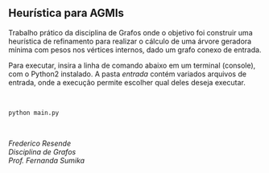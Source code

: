 ## Heurística para AGMIs

Trabalho prático da disciplina de Grafos onde o objetivo foi construir uma heurística de refinamento para realizar o cálculo de uma árvore geradora mínima com pesos nos vértices internos, dado um grafo conexo de entrada.

Para executar, insira a linha de comando abaixo em um terminal (console), com o Python2 instalado. A pasta *entrada* contém variados arquivos de entrada, onde a execução permite escolher qual deles deseja executar.

<br>

```
python main.py
```

<br>

*Frederico Resende*<br/>
*Disciplina de Grafos*<br/>
*Prof. Fernanda Sumika*
